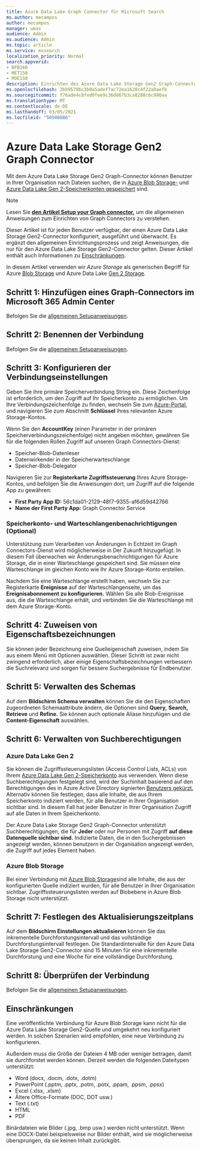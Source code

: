 ```yaml
---
title: Azure Data Lake Graph Connector für Microsoft Search
ms.author: mecampos
author: mecampos
manager: umas
audience: Admin
ms.audience: Admin
ms.topic: article
ms.service: mssearch
localization_priority: Normal
search.appverid:
- BFB160
- MET150
- MOE150
description: Einrichten des Azure Data Lake Storage Gen2 Graph-Connectors für Microsoft Search
ms.openlocfilehash: 2bb9570bc3b0a5adef7ac72ea1620c4f22a8aefb
ms.sourcegitcommit: f76ade4c8fed0fee9c36d067b3ca8288c6c980aa
ms.translationtype: MT
ms.contentlocale: de-DE
ms.lasthandoff: 03/05/2021
ms.locfileid: "50508886"
---
```

<!---Previous ms.author: monaray --->

# <a name="azure-data-lake-storage-gen2-graph-connector"></a>Azure Data Lake Storage Gen2 Graph Connector

Mit dem Azure Data Lake Storage Gen2 Graph-Connector können Benutzer in Ihrer Organisation nach Dateien suchen, die in [Azure Blob Storage-](https://docs.microsoft.com/azure/storage/blobs/storage-blobs-introduction) und [Azure Data Lake Gen 2-Speicherkonten gespeichert](https://docs.microsoft.com/azure/storage/blobs/data-lake-storage-introduction) sind.

> [!NOTE]
> Lesen Sie [**den Artikel Setup your Graph connector,**](configure-connector.md) um die allgemeinen Anweisungen zum Einrichten von Graph Connectors zu verstehen.

Dieser Artikel ist für jeden Benutzer verfügbar, der einen Azure Data Lake Storage Gen2-Connector konfiguriert, ausgeführt und überwacht. Es ergänzt den allgemeinen Einrichtungsprozess und zeigt Anweisungen, die nur für den Azure Data Lake Storage Gen2-Connector gelten. Dieser Artikel enthält auch Informationen zu [Einschränkungen](#limitations).

In diesem Artikel verwenden wir *Azure Storage* als generischen Begriff für Azure [Blob Storage](https://docs.microsoft.com/azure/storage/blobs/storage-blobs-introduction) und Azure Data Lake [Gen 2 Storage](https://docs.microsoft.com/azure/storage/blobs/data-lake-storage-introduction).

## <a name="step-1-add-a-graph-connector-in-the-microsoft-365-admin-center"></a>Schritt 1: Hinzufügen eines Graph-Connectors im Microsoft 365 Admin Center

Befolgen Sie die [allgemeinen Setupanweisungen](https://docs.microsoft.com/microsoftsearch/configure-connector).
<!---If the above phrase does not apply, delete it and insert specific details for your data source that are different from general setup instructions.-->

## <a name="step-2-name-the-connection"></a>Schritt 2: Benennen der Verbindung

Befolgen Sie die [allgemeinen Setupanweisungen](https://docs.microsoft.com/microsoftsearch/configure-connector).
<!---If the above phrase does not apply, delete it and insert specific details for your data source that are different from general setup instructions.-->

## <a name="step-3-configure-the-connection-settings"></a>Schritt 3: Konfigurieren der Verbindungseinstellungen

Geben Sie ihre primäre Speicherverbindung String ein. Diese Zeichenfolge ist erforderlich, um den Zugriff auf Ihr Speicherkonto zu ermöglichen. Um Ihre Verbindungszeichenfolge zu finden, wechseln Sie zum [Azure-Portal,](https://ms.portal.azure.com/#home) und navigieren Sie zum Abschnitt **Schlüssel** Ihres relevanten Azure Storage-Kontos.

Wenn Sie den **AccountKey** (einen Parameter in der primären Speicherverbindungszeichenfolge) nicht angeben möchten, gewähren Sie für die folgenden Rollen Zugriff auf unseren Graph Connectors-Dienst:

* Speicher-Blob-Datenleser
* Datenwirkender in der Speicherwarteschlange
* Speicher-Blob-Delegator

Navigieren Sie zur **Registerkarte Zugriffssteuerung** Ihres Azure Storage-Kontos, und befolgen Sie die Anweisungen dort, um Zugriff auf die folgende App zu gewähren:

* **First Party App ID:** 56c1da01-2129-48f7-9355-af6d59d42766
* **Name der First Party App:** Graph Connector Service

### <a name="storage-account-and-queue-notifications-optional"></a>Speicherkonto- und Warteschlangenbenachrichtigungen (Optional)

Unterstützung zum Verarbeiten von Änderungen in Echtzeit im Graph Connectors-Dienst wird möglicherweise in Der Zukunft hinzugefügt. In diesem Fall überwachen wir Änderungsbenachrichtigungen für Azure Storage, die in einer Warteschlange gespeichert sind. Sie müssen eine Warteschlange im gleichen Konto wie Ihr Azure Storage-Konto erstellen.

Nachdem Sie eine Warteschlange erstellt haben, wechseln Sie zur Registerkarte **Ereignisse** auf der Warteschlangenseite, um das **Ereignisabonnement zu konfigurieren.** Wählen Sie alle Blob-Ereignisse aus, die die Warteschlange erhält, und verbinden Sie die Warteschlange mit dem Azure Storage-Konto.

## <a name="step-4-assign-property-labels"></a>Schritt 4: Zuweisen von Eigenschaftsbezeichnungen

Sie können jeder Bezeichnung eine Quelleigenschaft zuweisen, indem Sie aus einem Menü mit Optionen auswählen. Dieser Schritt ist zwar nicht zwingend erforderlich, aber einige Eigenschaftsbezeichnungen verbessern die Suchrelevanz und sorgen für bessere Suchergebnisse für Endbenutzer.

## <a name="step-5-manage-schema"></a>Schritt 5: Verwalten des Schemas

Auf dem **Bildschirm Schema verwalten** können Sie die den Eigenschaften zugeordneten Schemaattribute ändern, die Optionen sind **Query,** **Search,** **Retrieve** und **Refine.** Sie können auch optionale Aliase hinzufügen und die **Content-Eigenschaft** auswählen.

## <a name="step-6-manage-search-permissions"></a>Schritt 6: Verwalten von Suchberechtigungen

### <a name="azure-data-lake-gen-2"></a>Azure Data Lake Gen 2

Sie können die Zugriffssteuerungslisten (Access Control Lists, ACLs) von Ihrem [Azure Data Lake Gen 2-Speicherkonto](https://docs.microsoft.com/azure/storage/blobs/data-lake-storage-introduction) aus verwenden. Wenn diese Suchberechtigungen festgelegt sind, wird der Suchinhalt basierend auf den Berechtigungen des in Azure Active Directory signierten [Benutzers gekürzt.](https://docs.microsoft.com/azure/active-directory/) Alternativ können Sie festlegen, dass alle Inhalte, die aus Ihrem Speicherkonto indiziert werden, für alle Benutzer in Ihrer Organisation sichtbar sind. In diesem Fall hat jeder Benutzer in Ihrer Organisation Zugriff auf alle Daten in Ihrem Speicherkonto.

Der Azure Data Lake Storage Gen2 Graph-Connector unterstützt Suchberechtigungen, die für **Jeder** oder nur Personen mit Zugriff **auf diese Datenquelle sichtbar sind.** Indizierte Daten, die in den Suchergebnissen angezeigt werden, können benutzern in der Organisation angezeigt werden, die Zugriff auf jedes Element haben.

### <a name="azure-blob-storage"></a>Azure Blob Storage

Bei einer Verbindung mit [Azure Blob Storage](https://docs.microsoft.com/azure/storage/blobs/storage-blobs-introduction)sind alle Inhalte, die aus der konfigurierten Quelle indiziert wurden, für alle Benutzer in Ihrer Organisation sichtbar. Zugriffssteuerungslisten werden auf Blobebene in Azure Blob Storage nicht unterstützt.

## <a name="step-7-set-the-refresh-schedule"></a>Schritt 7: Festlegen des Aktualisierungszeitplans

Auf dem **Bildschirm Einstellungen aktualisieren** können Sie das inkrementelle Durchforstungsintervall und das vollständige Durchforstungsintervall festlegen. Die Standardintervalle für den Azure Data Lake Storage Gen2-Connector sind 15 Minuten für eine inkrementelle Durchforstung und eine Woche für eine vollständige Durchforstung.

## <a name="step-8-review-connection"></a>Schritt 8: Überprüfen der Verbindung

Befolgen Sie die [allgemeinen Setupanweisungen](https://docs.microsoft.com/microsoftsearch/configure-connector).
<!---If the above phrase does not apply, delete it and insert specific details for your data source that are different from general setup instructions.-->

<!---## Troubleshooting-->
<!---Insert troubleshooting recommendations for this data source-->

## <a name="limitations"></a>Einschränkungen

Eine veröffentlichte Verbindung für Azure Blob Storage kann nicht für die Azure Data Lake Storage Gen2-Quelle und umgekehrt neu konfiguriert werden. In solchen Szenarien wird empfohlen, eine neue Verbindung zu konfigurieren.

Außerdem muss die Größe der Dateien 4 MB oder weniger betragen, damit sie durchforstet werden können. Derzeit werden die folgenden Dateitypen unterstützt:

* Word (docx, .docm, .dotx, .dotm)
* PowerPoint (.pptm, .pptx, .potm, .potx, .ppam, .ppsm, .ppsx)
* Excel (.xlsx, .xlsm)
* Ältere Office-Formate (DOC, DOT usw.)
* Text (.txt)
* HTML
* PDF

Binärdateien wie Bilder (.jpg, .bmp usw.) werden nicht unterstützt. Wenn eine DOCX-Datei beispielsweise nur Bilder enthält, wird sie möglicherweise übersprungen, da sie keinen Inhalt zurückgibt.
